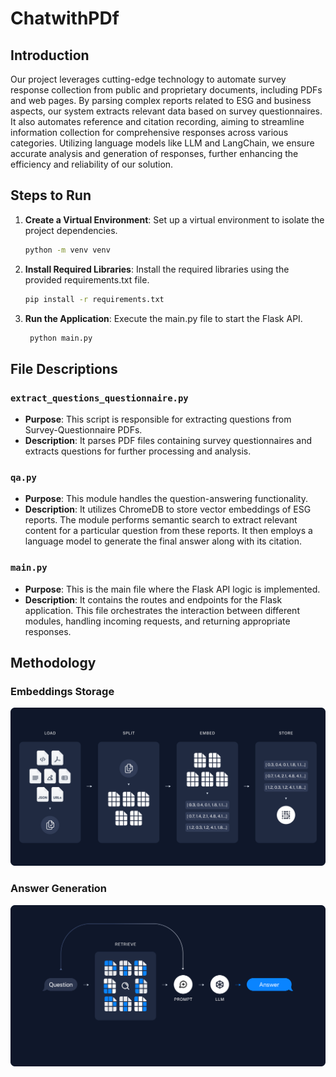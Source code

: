﻿# ChatwithPDf

## Introduction

Our project leverages cutting-edge technology to automate survey response collection from public and proprietary documents, including PDFs and web pages. By parsing complex reports related to ESG and business aspects, our system extracts relevant data based on survey questionnaires. It also automates reference and citation recording, aiming to streamline information collection for comprehensive responses across various categories. Utilizing language models like LLM and LangChain, we ensure accurate analysis and generation of responses, further enhancing the efficiency and reliability of our solution.

## Steps to Run

1. **Create a Virtual Environment**: Set up a virtual environment to isolate the project dependencies.
   ```bash
   python -m venv venv
   ```

2. **Install Required Libraries**: Install the required libraries using the provided requirements.txt file.
   ```bash
   pip install -r requirements.txt
   ```

2. **Run the Application**: Execute the main.py file to start the Flask API.

   ```bash
    python main.py
   ```
## File Descriptions

### `extract_questions_questionnaire.py`

- **Purpose**: This script is responsible for extracting questions from Survey-Questionnaire PDFs.
- **Description**: It parses PDF files containing survey questionnaires and extracts questions for further processing and analysis.

### `qa.py`

- **Purpose**: This module handles the question-answering functionality.
- **Description**: It utilizes ChromeDB to store vector embeddings of ESG reports. The module performs semantic search to extract relevant content for a particular question from these reports. It then employs a language model to generate the final answer along with its citation.

### `main.py`

- **Purpose**: This is the main file where the Flask API logic is implemented.
- **Description**: It contains the routes and endpoints for the Flask application. This file orchestrates the interaction between different modules, handling incoming requests, and returning appropriate responses.

## Methodology

### Embeddings Storage

![Embeddings Storage Diagram](images/embeddings.png)

### Answer Generation

![Answer Generation Diagram](images/output_generation.png)



